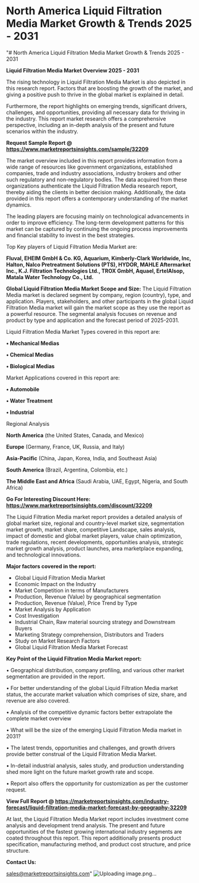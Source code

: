 # North America Liquid Filtration Media Market Growth & Trends 2025 - 2031
"# North America Liquid Filtration Media Market Growth & Trends 2025 - 2031

<Strong> Liquid Filtration Media Market Overview 2025 - 2031</strong>

The rising technology in Liquid Filtration Media Market is also depicted in this research report. Factors that are boosting the growth of the market, and giving a positive push to thrive in the global market is explained in detail.

Furthermore, the report highlights on emerging trends, significant drivers, challenges, and opportunities, providing all necessary data for thriving in the industry. This report market research offers a comprehensive perspective, including an in-depth analysis of the present and future scenarios within the industry.

<strong>Request Sample Report @ <a href=https://www.marketreportsinsights.com/sample/32209>https://www.marketreportsinsights.com/sample/32209</a></strong>

The market overview included in this report provides information from a wide range of resources like government organizations, established companies, trade and industry associations, industry brokers and other such regulatory and non-regulatory bodies. The data acquired from these organizations authenticate the Liquid Filtration Media research report, thereby aiding the clients in better decision making. Additionally, the data provided in this report offers a contemporary understanding of the market dynamics.

The leading players are focusing mainly on technological advancements in order to improve efficiency. The long-term development patterns for this market can be captured by continuing the ongoing process improvements and financial stability to invest in the best strategies.

Top Key players of Liquid Filtration Media Market are:

<strong>Fluval, EHEIM GmbH & Co. KG, Aquarium, Kimberly-Clark Worldwide, Inc, Halton, Nalco Pretreatment Solutions (PTS), HYDOR, MAHLE Aftermarket Inc., K.J. Filtration Technologies Ltd., TROX GmbH, Aquael, ErtelAlsop, Matala Water Technology Co., Ltd.</strong>

<strong><b>Global Liquid Filtration Media Market Scope and Size:</b></strong>
The Liquid Filtration Media market is declared segment by company, region (country), type, and application. Players, stakeholders, and other participants in the global Liquid Filtration Media market will gain the market scope as they use the report as a powerful resource. The segmental analysis focuses on revenue and product by type and application and the forecast period of 2025-2031.

Liquid Filtration Media Market Types covered in this report are:

<strong>• Mechanical Medias

• Chemical Medias

• Biological Medias</strong>

Market Applications covered in this report are:

<strong>• Automobile

• Water Treatment

• Industrial</strong> 

Regional Analysis

<strong>North America</strong> (the United States, Canada, and Mexico)

<strong>Europe</strong> (Germany, France, UK, Russia, and Italy)

<strong>Asia-Pacific</strong> (China, Japan, Korea, India, and Southeast Asia)

<strong>South America</strong> (Brazil, Argentina, Colombia, etc.)

<strong>The Middle East and Africa</strong> (Saudi Arabia, UAE, Egypt, Nigeria, and South Africa)

<strong>Go For Interesting Discount Here: <a href=https://www.marketreportsinsights.com/discount/32209>https://www.marketreportsinsights.com/discount/32209</a></strong>

The Liquid Filtration Media market report provides a detailed analysis of global market size, regional and country-level market size, segmentation market growth, market share, competitive Landscape, sales analysis, impact of domestic and global market players, value chain optimization, trade regulations, recent developments, opportunities analysis, strategic market growth analysis, product launches, area marketplace expanding, and technological innovations.

<strong><b>Major factors covered in the report:</b></strong>
<ul>
  <li>Global Liquid Filtration Media Market </li>
  <li>Economic Impact on the Industry</li>
  <li>Market Competition in terms of Manufacturers</li>
  <li>Production, Revenue (Value) by geographical segmentation</li>
  <li>Production, Revenue (Value), Price Trend by Type</li>
  <li>Market Analysis by Application</li>
  <li>Cost Investigation</li>
  <li>Industrial Chain, Raw material sourcing strategy and Downstream Buyers</li>
  <li>Marketing Strategy comprehension, Distributors and Traders</li>
  <li>Study on Market Research Factors</li>
  <li>Global Liquid Filtration Media Market Forecast</li>
</ul>

<strong><b>Key Point of the Liquid Filtration Media Market report:</b></strong>

• Geographical distribution, company profiling, and various other market segmentation are provided in the report.

• For better understanding of the global Liquid Filtration Media market status, the accurate market valuation which comprises of size, share, and revenue are also covered.

• Analysis of the competitive dynamic factors better extrapolate the complete market overview

• What will be the size of the emerging Liquid Filtration Media market in 2031?

• The latest trends, opportunities and challenges, and growth drivers provide better construal of the Liquid Filtration Media Market.

• In-detail industrial analysis, sales study, and production understanding shed more light on the future market growth rate and scope.

• Report also offers the opportunity for customization as per the customer request.

<strong><b>View Full Report @ <a href=https://marketreportsinsights.com/industry-forecast/liquid-filtration-media-market-forecast-by-geography-32209>https://marketreportsinsights.com/industry-forecast/liquid-filtration-media-market-forecast-by-geography-32209</a></b></strong>


At last, the Liquid Filtration Media Market report includes investment come analysis and development trend analysis. The present and future opportunities of the fastest growing international industry segments are coated throughout this report. This report additionally presents product specification, manufacturing method, and product cost structure, and price structure.

<strong>Contact Us:</strong>

sales@marketreportsinsights.com"
![Uploading image.png…]()
